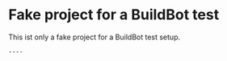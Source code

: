 Fake project for a BuildBot test
================================

This ist only a fake project for a BuildBot test setup.

    ----